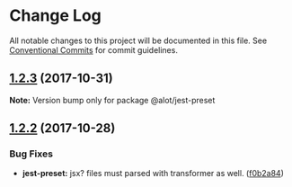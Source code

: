 # Change Log

All notable changes to this project will be documented in this file.
See [Conventional Commits](https://conventionalcommits.org) for commit guidelines.

<a name="1.2.3"></a>
## [1.2.3](https://github.com/alot-of-react-native/jest-preset/compare/v1.2.2...v1.2.3) (2017-10-31)




**Note:** Version bump only for package @alot/jest-preset

<a name="1.2.2"></a>
## [1.2.2](https://github.com/alot-of-react-native/jest-preset/compare/v1.2.1...v1.2.2) (2017-10-28)


### Bug Fixes

* **jest-preset:** jsx? files must parsed with transformer as well. ([f0b2a84](https://github.com/alot-of-react-native/jest-preset/commit/f0b2a84))
